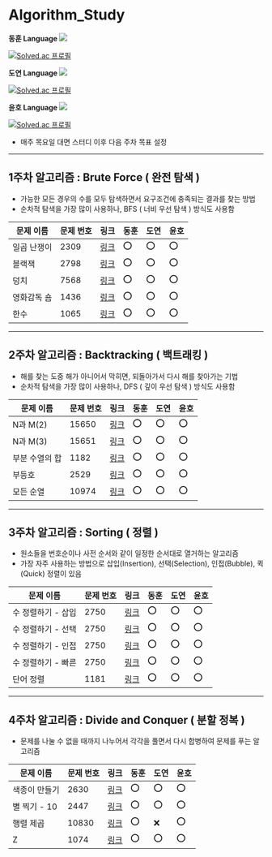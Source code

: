 # Algorithm_Study

<!-- :heavy_check_mark: 체크 표시 / :x: 엑스 표시-->

**동훈 
Language <img src="https://img.shields.io/badge/C++-00599C?style=flat&logo=C%2B%2B&logoColor=white" />**

[![Solved.ac 프로필](http://mazassumnida.wtf/api/v2/generate_badge?boj=ldh019)](https://solved.ac/ldh019)

**도연 
Language <img src="https://img.shields.io/badge/Python-3776AB?style=flat&logo=Python&logoColor=white" />**

[![Solved.ac 프로필](http://mazassumnida.wtf/api/v2/generate_badge?boj=catalina6537)](https://solved.ac/catalina6537)

**윤호 
Language <img src="https://img.shields.io/badge/C++-00599C?style=flat&logo=C%2B%2B&logoColor=white" />**

[![Solved.ac 프로필](http://mazassumnida.wtf/api/v2/generate_badge?boj=jk16400)](https://solved.ac/jk16400)

- 매주 목요일 대면 스터디 이후 다음 주차 목표 설정

---

## 1주차 알고리즘 : Brute Force ( 완전 탐색 )

- 가능한 모든 경우의 수를 모두 탐색하면서 요구조건에 충족되는 결과를 찾는 방법
- 순차적 탐색을 가장 많이 사용하나, BFS ( 너비 우선 탐색 ) 방식도 사용함

|문제 이름|문제 번호|링크|동훈|도연|윤호|
|--|--|--|--|--|--|
|일곱 난쟁이|2309|[링크](https://www.acmicpc.net/problem/2309)|:o:|:o:|:o:|
|블랙잭|2798|[링크](https://www.acmicpc.net/problem/2798)|:o:|:o:|:o:|
|덩치|7568|[링크](https://www.acmicpc.net/problem/7568)|:o:|:o:|:o:|
|영화감독 숌|1436|[링크](https://www.acmicpc.net/problem/1436)|:o:|:o:|:o:|
|한수|1065|[링크](https://www.acmicpc.net/problem/1065)|:o:|:o:|:o:|

---

## 2주차 알고리즘 : Backtracking ( 백트래킹 )

- 해를 찾는 도중 해가 아니어서 막히면, 되돌아가서 다시 해를 찾아가는 기법
- 순차적 탐색을 가장 많이 사용하나, DFS ( 깊이 우선 탐색 ) 방식도 사용함

|문제 이름|문제 번호|링크|동훈|도연|윤호|
|--|--|--|--|--|--|
|N과 M(2)|15650|[링크](https://www.acmicpc.net/problem/15650)|:o:|:o:|:o:|
|N과 M(3)|15651|[링크](https://www.acmicpc.net/problem/15651)|:o:|:o:|:o:|
|부분 수열의 합|1182|[링크](https://www.acmicpc.net/problem/1182)|:o:|:o:|:o:|
|부등호|2529|[링크](https://www.acmicpc.net/problem/2529)|:o:|:o:|:o:|
|모든 순열|10974|[링크](https://www.acmicpc.net/problem/10974)|:o:|:o:|:o:|

---

## 3주차 알고리즘 : Sorting ( 정렬 )

- 원소들을 번호순이나 사전 순서와 같이 일정한 순서대로 열거하는 알고리즘
- 가장 자주 사용하는 방법으로 삽입(Insertion), 선택(Selection), 인접(Bubble), 퀵(Quick) 정렬이 있음

|문제 이름|문제 번호|링크|동훈|도연|윤호|
|--|--|--|--|--|--|
|수 정렬하기 - 삽입|2750|[링크](https://www.acmicpc.net/problem/2750)|:o:|:o:|:o:|
|수 정렬하기 - 선택|2750|[링크](https://www.acmicpc.net/problem/2750)|:o:|:o:|:o:|
|수 정렬하기 - 인접|2750|[링크](https://www.acmicpc.net/problem/2750)|:o:|:o:|:o:|
|수 정렬하기 - 빠른|2750|[링크](https://www.acmicpc.net/problem/2750)|:o:|:o:|:o:|
|단어 정렬|1181|[링크](https://www.acmicpc.net/problem/1181)|:o:|:o:|:o:|

---
## 4주차 알고리즘 : Divide and Conquer ( 분할 정복 )

- 문제를 나눌 수 없을 때까지 나누어서 각각을 풀면서 다시 합병하여 문제를 푸는 알고리즘

|문제 이름|문제 번호|링크|동훈|도연|윤호|
|--|--|--|--|--|--|
|색종이 만들기|2630|[링크](https://www.acmicpc.net/problem/2630)|:o:|:o:|:o:|
|별 찍기 - 10|2447|[링크](https://www.acmicpc.net/problem/2447)|:o:|:o:|:o:|
|행렬 제곱|10830|[링크](https://www.acmicpc.net/problem/10830)|:o:|:x:|:o:|
|Z|1074|[링크](https://www.acmicpc.net/problem/1074)|:o:|:o:|:o:|
